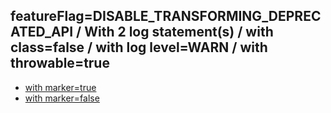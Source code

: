## featureFlag=DISABLE_TRANSFORMING_DEPRECATED_API / With 2 log statement(s) / with class=false / with log level=WARN / with throwable=true

* [with marker=true](marker-true/index.md)
* [with marker=false](marker-false/index.md)


